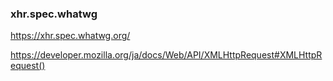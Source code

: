 ### xhr.spec.whatwg


https://xhr.spec.whatwg.org/

https://developer.mozilla.org/ja/docs/Web/API/XMLHttpRequest#XMLHttpRequest()

